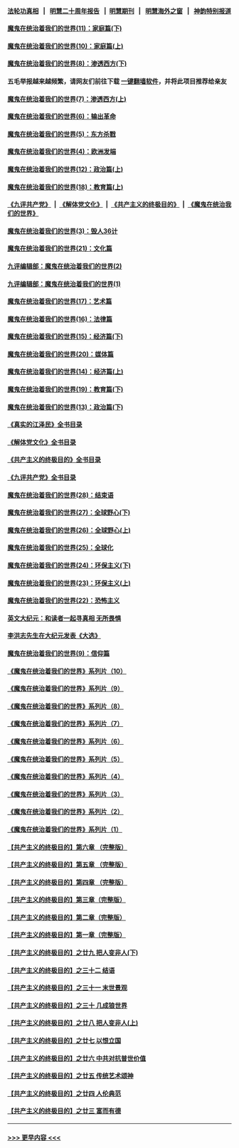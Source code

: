 #### [法轮功真相](https://github.com/gfw-breaker/truth/blob/master/README.md?t=0) &nbsp;&nbsp;|&nbsp;&nbsp; [明慧二十周年报告](https://github.com/gfw-breaker/mh-reports/blob/master/README.md?t=0) &nbsp;&nbsp;|&nbsp;&nbsp;[明慧期刊](https://github.com/gfw-breaker/mh-qikan) &nbsp;&nbsp;|&nbsp;&nbsp; [明慧海外之窗](https://github.com/gfw-breaker/mh-news/blob/master/README.md?t=0) &nbsp;&nbsp;|&nbsp;&nbsp; [神韵特别报道](https://github.com/gfw-breaker/mh-news/blob/master/shenyun.md?t=0)
#### [魔鬼在统治着我们的世界(11)：家庭篇(下)](../pages/nsc422/n10440961.md?t=12071350) 
#### [魔鬼在统治着我们的世界(10)：家庭篇(上)](../pages/nsc422/n10435448.md?t=12071350) 
#### [魔鬼在统治着我们的世界(8)：渗透西方(下)](../pages/nsc422/n10429603.md?t=12071350) 
#### 五毛举报越来越频繁，请网友们前往下载 [一键翻墙软件](https://github.com/gfw-breaker/ssr-accounts)，并将此项目推荐给亲友
#### [魔鬼在统治着我们的世界(7)：渗透西方(上)](../pages/nsc422/n10426013.md?t=12071350) 
#### [魔鬼在统治着我们的世界(6)：输出革命](../pages/nsc422/n10421536.md?t=12071350) 
#### [魔鬼在统治着我们的世界(5)：东方杀戮](../pages/nsc422/n10417707.md?t=12071350) 
#### [魔鬼在统治着我们的世界(4)：欧洲发端](../pages/nsc422/n10414890.md?t=12071350) 
#### [魔鬼在统治着我们的世界(12)：政治篇(上)](../pages/nsc422/n10444576.md?t=12071350) 
#### [魔鬼在统治着我们的世界(18)：教育篇(上)](../pages/nsc422/n10526970.md?t=12071350) 
#### [《九评共产党》](https://github.com/begood0513/9ping.md/blob/master/README.md) &nbsp;|&nbsp; [《解体党文化》](../../../../jtdwh.md/blob/master/README.md)  &nbsp;|&nbsp; [《共产主义的终极目的》](../../../../gczydzjmd.md/blob/master/README.md) &nbsp;|&nbsp; [《魔鬼在统治我们的世界》](../../../../mgztzwmdsj.md/blob/master/README.md) 
#### [魔鬼在统治着我们的世界(3)：毁人36计](../pages/nsc422/n10411583.md?t=12071350) 
#### [魔鬼在统治着我们的世界(21)：文化篇](../pages/nsc422/n10597706.md?t=12071350) 
#### [九评编辑部：魔鬼在统治着我们的世界(2)](../pages/nsc422/n10410036.md?t=12071350) 
#### [九评编辑部：魔鬼在统治着我们的世界(1)](../pages/nsc422/n10406825.md?t=12071350) 
#### [魔鬼在统治着我们的世界(17)：艺术篇](../pages/nsc422/n10499093.md?t=12071350) 
#### [魔鬼在统治着我们的世界(16)：法律篇](../pages/nsc422/n10485969.md?t=12071350) 
#### [魔鬼在统治着我们的世界(15)：经济篇(下)](../pages/nsc422/n10469975.md?t=12071350) 
#### [魔鬼在统治着我们的世界(20)：媒体篇](../pages/nsc422/n10586579.md?t=12071350) 
#### [魔鬼在统治着我们的世界(14)：经济篇(上)](../pages/nsc422/n10457370.md?t=12071350) 
#### [魔鬼在统治着我们的世界(19)：教育篇(下)](../pages/nsc422/n10564808.md?t=12071350) 
#### [魔鬼在统治着我们的世界(13)：政治篇(下)](../pages/nsc422/n10448270.md?t=12071350) 
#### [《真实的江泽民》全书目录](../pages/nsc422/n13721399.md?t=12071350) 
#### [《解体党文化》全书目录](../pages/nsc422/n13721157.md?t=12071350) 
#### [《共产主义的终极目的》全书目录](../pages/nsc422/n13721048.md?t=12071350) 
#### [《九评共产党》全书目录](../pages/nsc422/n13708085.md?t=12071350) 
#### [魔鬼在统治着我们的世界(28)：结束语](../pages/nsc422/n10936246.md?t=12071350) 
#### [魔鬼在统治着我们的世界(27)：全球野心(下)](../pages/nsc422/n10928319.md?t=12071350) 
#### [魔鬼在统治着我们的世界(26)：全球野心(上)](../pages/nsc422/n10900318.md?t=12071350) 
#### [魔鬼在统治着我们的世界(25)：全球化](../pages/nsc422/n10788205.md?t=12071350) 
#### [魔鬼在统治着我们的世界(24)：环保主义(下)](../pages/nsc422/n10695307.md?t=12071350) 
#### [魔鬼在统治着我们的世界(23)：环保主义(上)](../pages/nsc422/n10688613.md?t=12071350) 
#### [魔鬼在统治着我们的世界(22)：恐怖主义](../pages/nsc422/n10614727.md?t=12071350) 
#### [英文大纪元：和读者一起寻真相 无所畏惧](../pages/nsc422/n12542027.md?t=12071350) 
#### [李洪志先生在大纪元发表《大选》](../pages/nsc422/n12534746.md?t=12071350) 
#### [魔鬼在统治着我们的世界(9)：信仰篇](../pages/nsc422/n10432159.md?t=12071350) 
#### [《魔鬼在统治着我们的世界》系列片（10）](../pages/nsc422/n12292670.md?t=12071350) 
#### [《魔鬼在统治着我们的世界》系列片（9）](../pages/nsc422/n12290859.md?t=12071350) 
#### [《魔鬼在统治着我们的世界》系列片（8）](../pages/nsc422/n12287445.md?t=12071350) 
#### [《魔鬼在统治着我们的世界》系列片（7）](../pages/nsc422/n12283425.md?t=12071350) 
#### [《魔鬼在统治着我们的世界》系列片（6）](../pages/nsc422/n12282314.md?t=12071350) 
#### [《魔鬼在统治着我们的世界》系列片（5）](../pages/nsc422/n12281419.md?t=12071350) 
#### [《魔鬼在统治着我们的世界》系列片（4）](../pages/nsc422/n12274024.md?t=12071350) 
#### [《魔鬼在统治着我们的世界》系列片（3）](../pages/nsc422/n12271322.md?t=12071350) 
#### [《魔鬼在统治着我们的世界》系列片（2）](../pages/nsc422/n12269049.md?t=12071350) 
#### [《魔鬼在统治着我们的世界》系列片（1）](../pages/nsc422/n12267575.md?t=12071350) 
#### [【共产主义的终极目的】第六章 （完整版）](../pages/nsc422/n11428913.md?t=12071350) 
#### [【共产主义的终极目的】第五章 （完整版）](../pages/nsc422/n11428912.md?t=12071350) 
#### [【共产主义的终极目的】第四章 （完整版）](../pages/nsc422/n11428907.md?t=12071350) 
#### [【共产主义的终极目的】第三章（完整版）](../pages/nsc422/n11428848.md?t=12071350) 
#### [【共产主义的终极目的】第二章（完整版）](../pages/nsc422/n11428831.md?t=12071350) 
#### [【共产主义的终极目的】第一章（完整版）](../pages/nsc422/n11417651.md?t=12071350) 
#### [【共产主义的终极目的】之廿九 把人变非人(下)](../pages/nsc422/n11344140.md?t=12071350) 
#### [【共产主义的终极目的】之三十二 结语](../pages/nsc422/n11360535.md?t=12071350) 
#### [【共产主义的终极目的】之三十一 末世景观](../pages/nsc422/n11351129.md?t=12071350) 
#### [【共产主义的终极目的】之三十 几成狼世界](../pages/nsc422/n11348280.md?t=12071350) 
#### [【共产主义的终极目的】之廿八 把人变非人(上)](../pages/nsc422/n11340492.md?t=12071350) 
#### [【共产主义的终极目的】之廿七 以恨立国](../pages/nsc422/n11336944.md?t=12071350) 
#### [【共产主义的终极目的】之廿六 中共对抗普世价值](../pages/nsc422/n11324785.md?t=12071350) 
#### [【共产主义的终极目的】之廿五 传统艺术颂神](../pages/nsc422/n11296396.md?t=12071350) 
#### [【共产主义的终极目的】之廿四 人伦典范](../pages/nsc422/n11296397.md?t=12071350) 
#### [【共产主义的终极目的】之廿三 富而有德](../pages/nsc422/n11283598.md?t=12071350) 

----
#### [ >>> 更早内容 <<< ](../indexes/nsc422-earlier.md)
